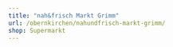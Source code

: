 ```yaml
---
title: "nah&frisch Markt Grimm"
url: /obernkirchen/nahundfrisch-markt-grimm/
shop: Supermarkt
---
```

